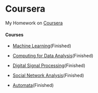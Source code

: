 Coursera
==========

My Homework on [Coursera](http://www.coursera.org)

#### Courses
* [Machine Learning](https://www.coursera.org/course/ml)(Finished)

* [Computing for Data Analysis](https://www.coursera.org/course/compdata)(Finished)

* [Digital Signal Processing](https://www.coursera.org/course/dsp)(Finished)

* [Social Network Analysis](https://www.coursera.org/course/sna)(Finished)

* [Automata](https://www.coursera.org/course/automata)(Finished)
